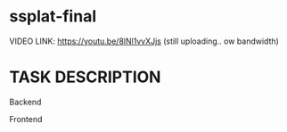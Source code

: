 # ssplat-final
VIDEO LINK: https://youtu.be/8lNl1vvXJjs
(still uploading.. ow bandwidth)

# TASK DESCRIPTION
Backend

Frontend
